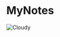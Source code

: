 # MyNotes

![Cloudy](https://user-images.githubusercontent.com/41787188/99665657-859f3380-2a9c-11eb-96b5-d1b757f8e6f0.png)
